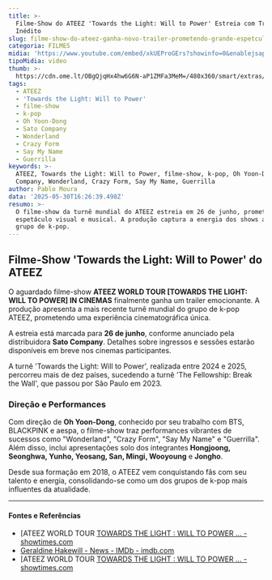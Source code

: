 ```yaml
---
title: >-
  Filme-Show do ATEEZ 'Towards the Light: Will to Power' Estreia com Trailer
  Inédito
slug: filme-show-do-ateez-ganha-novo-trailer-prometendo-grande-espetculo
categoria: FILMES
midia: 'https://www.youtube.com/embed/xkUEProGErs?showinfo=0&enablejsapi=1'
tipoMidia: video
thumb: >-
  https://cdn.ome.lt/OBgQjqHx4hw6G6N-aP1ZMFa3MeM=/480x360/smart/extras/conteudos/omelete_THUMB_-_2025-05-30T124659.211.png
tags:
  - ATEEZ
  - 'Towards the Light: Will to Power'
  - filme-show
  - k-pop
  - Oh Yoon-Dong
  - Sato Company
  - Wonderland
  - Crazy Form
  - Say My Name
  - Guerrilla
keywords: >-
  ATEEZ, Towards the Light: Will to Power, filme-show, k-pop, Oh Yoon-Dong, Sato
  Company, Wonderland, Crazy Form, Say My Name, Guerrilla
author: Pablo Moura
data: '2025-05-30T16:26:39.498Z'
resumo: >-
  O filme-show da turnê mundial do ATEEZ estreia em 26 de junho, prometendo um
  espetáculo visual e musical. A produção captura a energia dos shows ao vivo do
  grupo de k-pop.
---
```


## Filme-Show 'Towards the Light: Will to Power' do ATEEZ

O aguardado filme-show **ATEEZ WORLD TOUR [TOWARDS THE LIGHT: WILL TO POWER] IN CINEMAS** finalmente ganha um trailer emocionante. A produção apresenta a mais recente turnê mundial do grupo de k-pop ATEEZ, prometendo uma experiência cinematográfica única.

A estreia está marcada para **26 de junho**, conforme anunciado pela distribuidora **Sato Company**. Detalhes sobre ingressos e sessões estarão disponíveis em breve nos cinemas participantes.

A turnê 'Towards the Light: Will to Power', realizada entre 2024 e 2025, percorreu mais de dez países, sucedendo a turnê 'The Fellowship: Break the Wall', que passou por São Paulo em 2023.

### Direção e Performances

Com direção de **Oh Yoon-Dong**, conhecido por seu trabalho com BTS, BLACKPINK e aespa, o filme-show traz performances vibrantes de sucessos como "Wonderland", "Crazy Form", "Say My Name" e "Guerrilla". Além disso, inclui apresentações solo dos integrantes **Hongjoong, Seonghwa, Yunho, Yeosang, San, Mingi, Wooyoung** e **Jongho**.

Desde sua formação em 2018, o ATEEZ vem conquistando fãs com seu talento e energia, consolidando-se como um dos grupos de k-pop mais influentes da atualidade.

---

#### Fontes e Referências

- [ATEEZ WORLD TOUR [TOWARDS THE LIGHT : WILL TO POWER ... - showtimes.com](https://www.showtimes.com/movie-times/ateez-world-tour-towards-the-light-will-to-power-in-cinemas-186788/houston-tx/)
- [Geraldine Hakewill - News - IMDb - imdb.com](https://www.imdb.com/name/nm3507755/news/)
- [ATEEZ WORLD TOUR [TOWARDS THE LIGHT : WILL TO POWER ... - showtimes.com](https://www.showtimes.com/movie-times/ateez-world-tour-towards-the-light-will-to-power-in-cinemas-186788/huntsville-al/)
